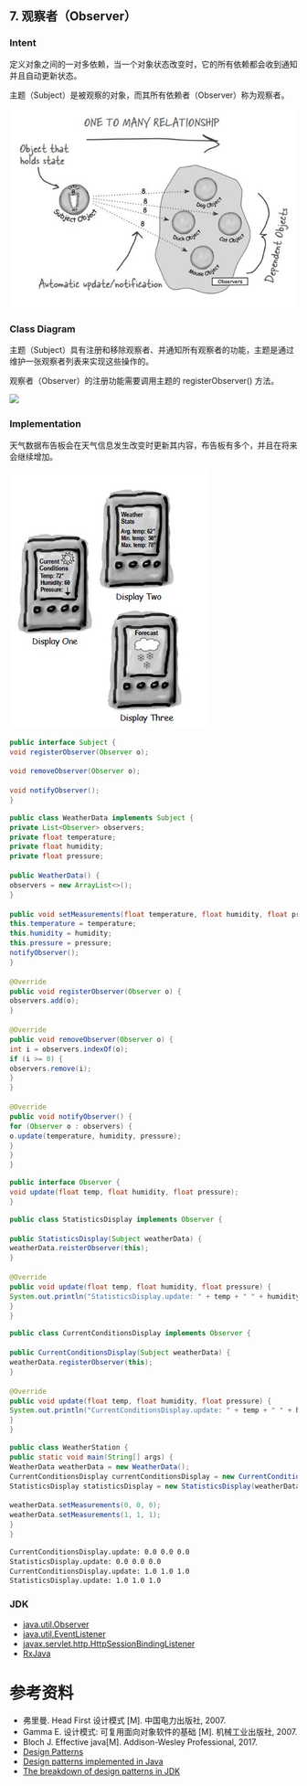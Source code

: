 ## 7. 观察者（Observer）

### Intent

定义对象之间的一对多依赖，当一个对象状态改变时，它的所有依赖都会收到通知并且自动更新状态。

主题（Subject）是被观察的对象，而其所有依赖者（Observer）称为观察者。

![](images/7a3c6a30-c735-4edb-8115-337288a4f0f2.jpg)

### Class Diagram

主题（Subject）具有注册和移除观察者、并通知所有观察者的功能，主题是通过维护一张观察者列表来实现这些操作的。

观察者（Observer）的注册功能需要调用主题的 registerObserver() 方法。

![](images/a8c8f894-a712-447c-9906-5caef6a016e3.png)

### Implementation

天气数据布告板会在天气信息发生改变时更新其内容，布告板有多个，并且在将来会继续增加。

![](images/b1df9732-86ce-4d69-9f06-fba1db7b3b5a.jpg)

```java
public interface Subject {
void registerObserver(Observer o);

void removeObserver(Observer o);

void notifyObserver();
}
```

```java
public class WeatherData implements Subject {
private List<Observer> observers;
private float temperature;
private float humidity;
private float pressure;

public WeatherData() {
observers = new ArrayList<>();
}

public void setMeasurements(float temperature, float humidity, float pressure) {
this.temperature = temperature;
this.humidity = humidity;
this.pressure = pressure;
notifyObserver();
}

@Override
public void registerObserver(Observer o) {
observers.add(o);
}

@Override
public void removeObserver(Observer o) {
int i = observers.indexOf(o);
if (i >= 0) {
observers.remove(i);
}
}

@Override
public void notifyObserver() {
for (Observer o : observers) {
o.update(temperature, humidity, pressure);
}
}
}
```

```java
public interface Observer {
void update(float temp, float humidity, float pressure);
}
```

```java
public class StatisticsDisplay implements Observer {

public StatisticsDisplay(Subject weatherData) {
weatherData.reisterObserver(this);
}

@Override
public void update(float temp, float humidity, float pressure) {
System.out.println("StatisticsDisplay.update: " + temp + " " + humidity + " " + pressure);
}
}
```

```java
public class CurrentConditionsDisplay implements Observer {

public CurrentConditionsDisplay(Subject weatherData) {
weatherData.registerObserver(this);
}

@Override
public void update(float temp, float humidity, float pressure) {
System.out.println("CurrentConditionsDisplay.update: " + temp + " " + humidity + " " + pressure);
}
}
```

```java
public class WeatherStation {
public static void main(String[] args) {
WeatherData weatherData = new WeatherData();
CurrentConditionsDisplay currentConditionsDisplay = new CurrentConditionsDisplay(weatherData);
StatisticsDisplay statisticsDisplay = new StatisticsDisplay(weatherData);

weatherData.setMeasurements(0, 0, 0);
weatherData.setMeasurements(1, 1, 1);
}
}
```

```html
CurrentConditionsDisplay.update: 0.0 0.0 0.0
StatisticsDisplay.update: 0.0 0.0 0.0
CurrentConditionsDisplay.update: 1.0 1.0 1.0
StatisticsDisplay.update: 1.0 1.0 1.0
```

### JDK

- [java.util.Observer](http://docs.oracle.com/javase/8/docs/api/java/util/Observer.html)
- [java.util.EventListener](http://docs.oracle.com/javase/8/docs/api/java/util/EventListener.html)
- [javax.servlet.http.HttpSessionBindingListener](http://docs.oracle.com/javaee/7/api/javax/servlet/http/HttpSessionBindingListener.html)
- [RxJava](https://github.com/ReactiveX/RxJava)

# 参考资料

- 弗里曼. Head First 设计模式 [M]. 中国电力出版社, 2007.
- Gamma E. 设计模式: 可复用面向对象软件的基础 [M]. 机械工业出版社, 2007.
- Bloch J. Effective java[M]. Addison-Wesley Professional, 2017.
- [Design Patterns](http://www.oodesign.com/)
- [Design patterns implemented in Java](http://java-design-patterns.com/)
- [The breakdown of design patterns in JDK](http://www.programering.com/a/MTNxAzMwATY.html)

